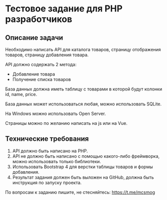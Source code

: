 # Тестовое задание для PHP разработчиков
## Описание задачи
Необходимо написать API для каталога товаров, страницу отображения товаров, страницу добавления товара.

API должно содержать 2 метода:
- Добавление товара
- Получение списка товаров

База данных должна иметь таблицу с товарами в которой будут колонки id, name, price.

База данных может использоваться любая, можно использовать SQLite.

На Windows можно использовать Open Server.

Страницы можно по желанию написать на js или на Vue.

## Технические требования
1. API должно быть написано на PHP.
2. API не должно быть написано с помощью какого-либо фреймворка, можно использовать только библиотеки.
3. Использовать Bootstrap 4 для верстки таблицы товаров и формы добавления.
3. Результат задания должен быть выложен на GitHub, должна быть инструкция по запуску проекта.

По вопросам к заданию пишите, не стесняйтесь: https://t.me/mcsmog
